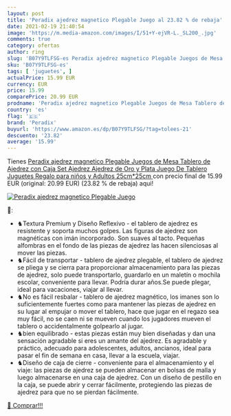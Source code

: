 ```yaml
---
layout: post
title: 'Peradix ajedrez magnetico Plegable Juego al 23.82 % de rebaja'
date: 2021-02-19 21:40:54
image: 'https://m.media-amazon.com/images/I/51+Y-ejVR-L._SL200_.jpg'
comments: true
category: ofertas
author: ring
slug: 'B07Y9TLFSG-es Peradix ajedrez magnetico Plegable Juegos de Mesa Tablero...'
sku: 'B07Y9TLFSG-es'
tags: [ 'juguetes', ]
actualPrice: 15.99 EUR
currency: EUR
price: 15.99
comparePrice: 20.99 EUR
prodname: 'Peradix ajedrez magnetico Plegable Juegos de Mesa Tablero de Ajedrez con Caja Set Ajedrez Ajedrez de Oro y Plata Juego De Tablero Juguetes Regalo para niños y Adultos  25cm*25cm '
country: 'es'
flag: '🇪🇸'
brand: 'Peradix'
buyurl: 'https://www.amazon.es/dp/B07Y9TLFSG/?tag=tolees-21'
descuento: '23.82'
average: '15.99'
---
```


Tienes [Peradix ajedrez magnetico Plegable Juegos de Mesa Tablero de Ajedrez con Caja Set Ajedrez Ajedrez de Oro y Plata Juego De Tablero Juguetes Regalo para niños y Adultos  25cm*25cm ](https://www.amazon.es/dp/B07Y9TLFSG/?tag=tolees-21) con precio final de  15.99 EUR (original: 20.99 EUR) (23.82 %  de rebaja) aqui!

[![Peradix ajedrez magnetico Plegable Juego](https://m.media-amazon.com/images/I/51+Y-ejVR-L._SL200_.jpg)](https://www.amazon.es/dp/B07Y9TLFSG/?tag=tolees-21)

🔎:

- ♞Textura Premium y Diseño Reflexivo - el tablero de ajedrez es resistente y soporta muchos golpes. Las figuras de ajedrez son magnéticas con imán incorporado. Son suaves al tacto. Pequeñas alfombras en el fondo de las piezas de ajedrez las hacen silenciosas al mover las piezas.
- ♞Fácil de transportar - tablero de ajedrez plegable, el tablero de ajedrez se pliega y se cierra para proporcionar almacenamiento para las piezas de ajedrez, solo puede transportarlo, guardarlo en un maletín o mochila escolar, conveniente para llevar. Podría durar años.Se puede plegar, ideal para vacaciones, viajar al llevar.
- ♞No es fácil resbalar - tablero de ajedrez magnético, los imanes son lo suficientemente fuertes como para mantener las piezas de ajedrez en su lugar al empujar o mover el tablero, hace que jugar en el regazo sea muy fácil, no se caen ni se mueven cuando los jugadores mueven el tablero o accidentalmente golpearlo al jugar.
- ♞bien equilibrado - estas piezas están muy bien diseñadas y dan una sensación agradable si eres un amante del ajedrez. Es agradable y práctico, adecuado para adolescentes, adultos, ancianos, ideal para pasar el fin de semana en casa, llevar a la escuela, viajar.
- ♞Diseño de caja de cierre - conveniente para el almacenamiento y el viaje: las piezas de ajedrez se pueden almacenar en bolsas de malla y luego almacenarse en una caja de ajedrez. Con un diseño de pestillo en la caja, se puede abrir y cerrar fácilmente, protegiendo las piezas de ajedrez para que no se pierdan fácilmente.

[🛒 Comprar!!!](https://www.amazon.es/dp/B07Y9TLFSG/?tag=tolees-21)
